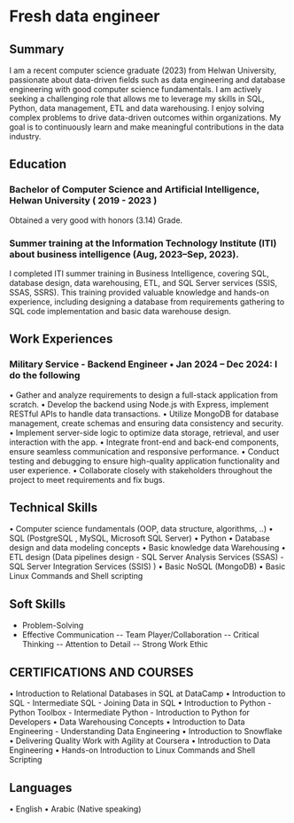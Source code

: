 # Fresh data engineer
## Summary
I am a recent computer science graduate (2023) from Helwan University, passionate about data-driven fields such as data engineering and database engineering with good computer science fundamentals. I am actively seeking a challenging role that allows me to leverage my skills in SQL, Python, data management, ETL and data warehousing. I enjoy solving complex problems to drive data-driven outcomes within organizations. My goal is to continuously learn and make meaningful contributions in the data industry.

## Education
### Bachelor of Computer Science and Artificial Intelligence, Helwan University ( 2019 - 2023 )
Obtained a very good with honors (3.14) Grade.

### Summer training at the Information Technology Institute (ITI) about business intelligence (Aug, 2023–Sep, 2023). 
I completed ITI summer training in Business Intelligence, covering SQL, database design, data warehousing, ETL, and SQL Server services (SSIS, SSAS, SSRS). This training provided valuable knowledge and hands-on experience, including designing a database from requirements gathering to SQL code implementation and basic data warehouse design. 

## Work Experiences
### Military Service - Backend Engineer • Jan  2024 – Dec  2024: I do the following 
•	Gather and analyze requirements to design a full-stack application from scratch.
•	Develop the backend using Node.js with Express, implement RESTful APIs to handle data transactions.
•	Utilize MongoDB for database management, create schemas and ensuring data consistency and security.
•	Implement server-side logic to optimize data storage, retrieval, and user interaction with the app.
•	Integrate front-end and back-end components, ensure seamless communication and responsive performance.
•	Conduct testing and debugging to ensure high-quality application functionality and user experience.
•	Collaborate closely with stakeholders throughout the project to meet requirements and fix bugs. 

## Technical Skills
•	Computer science fundamentals (OOP, data structure, algorithms, ..) 
•	SQL (PostgreSQL , MySQL, Microsoft SQL Server) 
•	Python 
•	Database design and data modeling concepts
•	Basic knowledge data Warehousing
•	ETL design (Data pipelines design - SQL Server Analysis Services (SSAS) - SQL Server Integration Services (SSIS) )
•	Basic NoSQL (MongoDB)
•	Basic Linux Commands and Shell scripting 

## Soft Skills
* Problem-Solving
* Effective Communication
-- Team Player/Collaboration
-- Critical Thinking
-- Attention to Detail
-- Strong Work Ethic

## CERTIFICATIONS AND COURSES 
•	Introduction to Relational Databases in SQL						at DataCamp
•	Introduction to SQL - Intermediate SQL - Joining Data in SQL
•	Introduction to Python - Python Toolbox - Intermediate Python - Introduction to Python for Developers
•	Data Warehousing Concepts
•	Introduction to Data Engineering - Understanding Data Engineering
•	Introduction to Snowflake
•	Delivering Quality Work with Agility						at Coursera
•	Introduction to Data Engineering 
•	Hands-on Introduction to Linux Commands and Shell Scripting

## Languages
•	English
•	Arabic (Native speaking)

